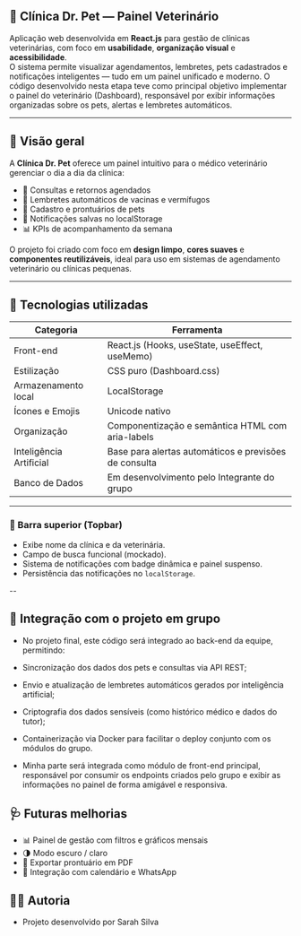 ## 🐾 Clínica Dr. Pet — Painel Veterinário

Aplicação web desenvolvida em **React.js** para gestão de clínicas veterinárias, com foco em **usabilidade**, **organização visual** e **acessibilidade**.  
O sistema permite visualizar agendamentos, lembretes, pets cadastrados e notificações inteligentes — tudo em um painel unificado e moderno. O código desenvolvido nesta etapa teve como principal objetivo implementar o painel do veterinário (Dashboard), responsável por exibir informações organizadas sobre os pets, alertas e lembretes automáticos.

---

## 🌿 Visão geral

A **Clínica Dr. Pet** oferece um painel intuitivo para o médico veterinário gerenciar o dia a dia da clínica:  
- 📅 Consultas e retornos agendados  
- 💉 Lembretes automáticos de vacinas e vermífugos  
- 🐶 Cadastro e prontuários de pets  
- 🔔 Notificações salvas no localStorage  
- 📊 KPIs de acompanhamento da semana  

O projeto foi criado com foco em **design limpo**, **cores suaves** e **componentes reutilizáveis**, ideal para uso em sistemas de agendamento veterinário ou clínicas pequenas.

---

## 🧠 Tecnologias utilizadas

| Categoria | Ferramenta |
|------------|-------------|
| Front-end | React.js (Hooks, useState, useEffect, useMemo) |
| Estilização | CSS puro (Dashboard.css) |
| Armazenamento local | LocalStorage |
| Ícones e Emojis | Unicode nativo |
| Organização | Componentização e semântica HTML com aria-labels |
| Inteligência Artificial | Base para alertas automáticos e previsões de consulta
| Banco de Dados | Em desenvolvimento pelo Integrante do grupo

---

### 🔹 Barra superior (Topbar)
- Exibe nome da clínica e da veterinária.  
- Campo de busca funcional (mockado).  
- Sistema de notificações com badge dinâmica e painel suspenso.  
- Persistência das notificações no `localStorage`.

--

## 🔗 Integração com o projeto em grupo

- No projeto final, este código será integrado ao back-end da equipe, permitindo:
  
- Sincronização dos dados dos pets e consultas via API REST;
- Envio e atualização de lembretes automáticos gerados por inteligência artificial;
- Criptografia dos dados sensíveis (como histórico médico e dados do tutor);
- Containerização via Docker para facilitar o deploy conjunto com os módulos do grupo.
- Minha parte será integrada como módulo de front-end principal, responsável por consumir os endpoints criados pelo grupo e exibir as informações no painel de forma amigável e responsiva.

## 🩺 Futuras melhorias

- 📊 Painel de gestão com filtros e gráficos mensais
- 🌗 Modo escuro / claro
- 🧾 Exportar prontuário em PDF
- 📆 Integração com calendário e WhatsApp


## 👩‍⚕️ Autoria

- Projeto desenvolvido por Sarah Silva
